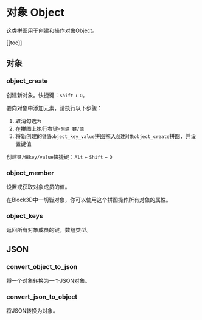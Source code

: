 # 对象 Object

这类拼图用于创建和操作[对象Object](https://developer.mozilla.org/zh-CN/docs/Web/JavaScript/Reference/Global_Objects/Object)。

[[toc]]

## 对象

### object_create

创建新对象。快捷键：`Shift` + `O`。

要向对象中添加元素，请执行以下步骤：
1. 取消勾选`为`
2. 在拼图上执行右键-`创建 键/值`
3. 将新创建的`键值object_key_value`拼图拖入`创建对象object_create`拼图，并设置键值

创建`键/值key/value`快捷键：`Alt` + `Shift` + `O`

### object_member

设置或获取对象成员的值。

在Block3D中一切皆对象，你可以使用这个拼图操作所有对象的属性。

### object_keys

返回所有对象成员的键，数组类型。

## JSON

### convert_object_to_json

将一个对象转换为一个JSON对象。

### convert_json_to_object

将JSON转换为对象。
